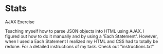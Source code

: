 Stats
=====
AJAX Exercise

Teaching myself how to parse JSON objects into HTML using AJAX. I figured out how to do it manually and by using a 'Each Statement'. However, when I used a Each Statement I realized my HTML and CSS had to totally be redone. For a detailed instructions of my task. Check out "instructions.txt"

